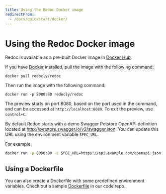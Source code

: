 ```yaml
---
title: Using the Redoc Docker image
redirectFrom:
  - /docs/quickstart/docker/
---
```


# Using the Redoc Docker image

Redoc is available as a pre-built Docker image in [Docker Hub](https://hub.docker.com/r/redocly/redoc/).

If you have [Docker](https://docs.docker.com/get-docker/) installed, pull the image with the following command:

```docker
docker pull redocly/redoc
```

Then run the image with the following command:

```docker
docker run -p 8080:80 redocly/redoc
```

The preview starts on port 8080, based on the port used in the command,
and can be accessed at `http://localhost:8080`.
To exit the preview, use `control+C`.

By default Redoc starts with a demo Swagger Petstore OpenAPI definition located at
http://petstore.swagger.io/v2/swagger.json. You can update this URL using
the environment variable `SPEC_URL`. 

For example:

```bash
docker run -p 8080:80 -e SPEC_URL=https://api.example.com/openapi.json redocly/redoc
```

## Using a Dockerfile

You can also create a Dockerfile with some predefined environment variables. Check out
a sample [Dockerfile](https://github.com/Redocly/redoc/blob/master/config/docker/Dockerfile)
in our code repo.
